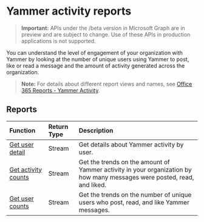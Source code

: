 # Yammer activity reports

> **Important:** APIs under the /beta version in Microsoft Graph are in preview and are subject to change. Use of these APIs in production applications is not supported.

You can understand the level of engagement of your organization with Yammer by looking at the number of unique users using Yammer to post, like or read a message and the amount of activity generated across the organization.

> **Note:** For details about different report views and names, see [Office 365 Reports - Yammer Activity](https://support.office.com/client/Yammer-activity-c7c9f938-5b8e-4d52-b1a2-c7c32cb2312a).

## Reports

| Function                                 | Return Type | Description                              |
| :--------------------------------------- | :---------- | :--------------------------------------- |
| [Get user detail](../api/reportroot_getyammeractivityuserdetail.md) | Stream      | Get details about Yammer activity by user. |
| [Get activity counts](../api/reportroot_getyammeractivitycounts.md) | Stream      | Get the trends on the amount of Yammer activity in your organization by how many messages were posted, read, and liked. |
| [Get user counts](../api/reportroot_getyammeractivityusercounts.md) | Stream      | Get the trends on the number of unique users who post, read, and like Yammer messages. |
